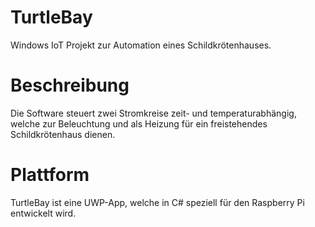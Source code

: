 # TurtleBay
Windows IoT Projekt zur Automation eines Schildkrötenhauses. 

# Beschreibung
Die Software steuert zwei Stromkreise zeit- und temperaturabhängig, welche zur Beleuchtung und als Heizung für ein freistehendes Schildkrötenhaus dienen.

# Plattform
TurtleBay ist eine UWP-App, welche in C# speziell für den Raspberry Pi entwickelt wird.
